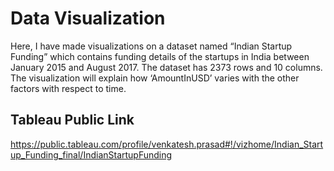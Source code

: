 # Data Visualization

Here, I have made visualizations on a dataset named “Indian Startup Funding” which contains funding details of the startups in India between January 2015 and August 2017. The dataset has 2373 rows and 10 columns. The visualization will explain how ‘AmountInUSD’ varies with the other factors with respect to time.

## Tableau Public Link

 https://public.tableau.com/profile/venkatesh.prasad#!/vizhome/Indian_Startup_Funding_final/IndianStartupFunding

